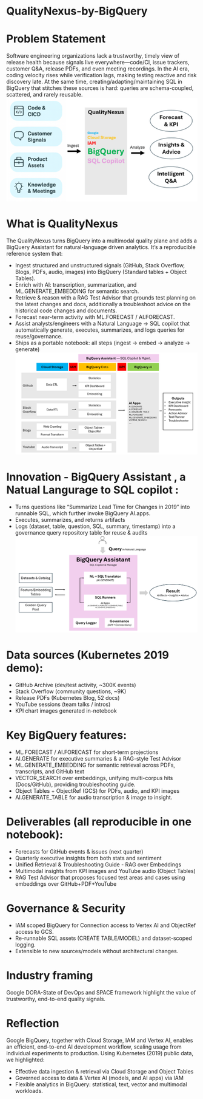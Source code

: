 # QualityNexus-by-BigQuery

# Problem Statement
Software engineering organizations lack a trustworthy, timely view of release health because signals live everywhere—code/CI, issue trackers, customer Q&A, release PDFs, and even meeting recordings. In the AI era, coding velocity rises while verification lags, making testing reactive and risk discovery late. At the same time, creating/adapting/maintaining SQL in BigQuery that stitches these sources is hard: queries are schema-coupled, scattered, and rarely reusable.
![](./QualityNexus_Overview.png)

# What is QualityNexus
The QualityNexus turns BigQuery into a multimodal quality plane and adds a BigQuery Assistant for natural-language driven analytics. It’s a reproducible reference system that:
- Ingest structured and unstructured signals (GitHub, Stack Overflow, Blogs, PDFs, audio, images) into BigQuery (Standard tables + Object Tables).
- Enrich with AI: transcription, summarization, and ML.GENERATE_EMBEDDING for semantic search.
- Retrieve & reason with a RAG Test Advisor that grounds test planning on the latest changes and docs, additionally a troubleshoot advice on the historical code changes and documents.
- Forecast near-term activity with ML.FORECAST / AI.FORECAST.
- Assist analysts/engineers with a Natural Language → SQL copilot that automatically generate, executes, summarizes, and logs queries for reuse/governance.
- Ships as a portable notebook: all steps (ingest → embed → analyze → generate)
![](./QualityNexus_Architecture.png)

# Innovation - BigQuery Assistant , a Natual Langurage to SQL copilot :
- Turns questions like “Summarize Lead Time for Changes in 2019” into runnable SQL, which further invoke BigQuery AI.apps.
- Executes, summarizes, and returns artifacts
- Logs (dataset, table, question, SQL, summary, timestamp) into a governance query repository table for reuse & audits
![](./QualityNexus_BigQueryAssistant.png)

# Data sources (Kubernetes 2019 demo):
- GitHub Archive (dev/test activity, ~300K events)
- Stack Overflow (community questions, ~9K)
- Release PDFs (Kubernetes Blog, 52 docs)
- YouTube sessions (team talks / intros)
- KPI chart images generated in-notebook

# Key BigQuery features:
- ML.FORECAST / AI.FORECAST for short-term projections
- AI.GENERATE for executive summaries & a RAG-style Test Advisor
- ML.GENERATE_EMBEDDING for semantic retrieval across PDFs, transcripts, and GitHub text
- VECTOR_SEARCH over embeddings, unifying multi-corpus hits (Docs/GitHub), providing troubleshooting guide.
- Object Tables + ObjectRef (GCS) for PDFs, audio, and KPI images
- AI.GENERATE_TABLE for audio transcription & image to insight.

# Deliverables (all reproducible in one notebook):
- Forecasts for GitHub events & issues (next quarter)
- Quarterly executive insights from both stats and sentiment
- Unified Retrieval & Troubleshooting Guide - RAG over Embeddings
- Multimodal insights from KPI images and YouTube audio (Object Tables)
- RAG Test Advisor that proposes focused test areas and cases using embeddings over GitHub+PDF+YouTube

# Governance & Security
- IAM scoped BigQuery for Connection access to Vertex AI and ObjectRef access to GCS.
- Re-runnable SQL assets (CREATE TABLE/MODEL) and dataset-scoped logging.
- Extensible to new sources/models without architectural changes.

# Industry framing
Google DORA-State of DevOps and SPACE framework highlight the value of trustworthy, end-to-end quality signals.

# Reflection
Google BigQuery, together with Cloud Storage, IAM and Vertex AI, enables an efficient, end-to-end AI development workflow, scaling usage from individual experiments to production. Using Kubernetes (2019) public data, we highlighted:
- Effective data ingestion & retrieval via Cloud Storage and Object Tables
- Governed access to data & Vertex AI (models, and AI apps) via IAM
- Flexible analytics in BigQuery: statistical, text, vector and multimodal workloads.
